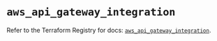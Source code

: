 # `aws_api_gateway_integration`

Refer to the Terraform Registry for docs: [`aws_api_gateway_integration`](https://registry.terraform.io/providers/hashicorp/aws/5.63.0/docs/resources/api_gateway_integration).
